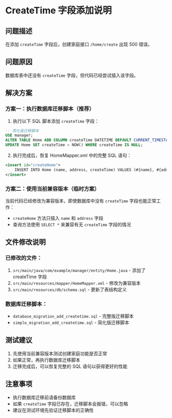 # CreateTime 字段添加说明

## 问题描述
在添加 `createTime` 字段后，创建家庭接口 `/home/create` 出现 500 错误。

## 问题原因
数据库表中还没有 `createTime` 字段，但代码已经尝试插入该字段。

## 解决方案

### 方案一：执行数据库迁移脚本（推荐）

1. 执行以下 SQL 脚本添加 `createTime` 字段：

```sql
-- 简化版迁移脚本
USE manager;
ALTER TABLE Home ADD COLUMN createTime DATETIME DEFAULT CURRENT_TIMESTAMP COMMENT '家庭创建时间';
UPDATE Home SET createTime = NOW() WHERE createTime IS NULL;
```

2. 执行完成后，恢复 HomeMapper.xml 中的完整 SQL 语句：

```xml
<insert id="createHome">
    INSERT INTO Home (name, address, createTime) VALUES (#{name}, #{address}, NOW())
</insert>
```

### 方案二：使用当前兼容版本（临时方案）

当前代码已经修改为兼容版本，即使数据库中没有 `createTime` 字段也能正常工作：

- `createHome` 方法只插入 `name` 和 `address` 字段
- 查询方法使用 `SELECT *` 来兼容有无 `createTime` 字段的情况

## 文件修改说明

### 已修改的文件：
1. `src/main/java/com/example/manager/entity/Home.java` - 添加了 createTime 字段
2. `src/main/resources/mapper/HomeMapper.xml` - 修改为兼容版本
3. `src/main/resources/db/schema.sql` - 更新了表结构定义

### 数据库迁移脚本：
- `database_migration_add_createtime.sql` - 完整版迁移脚本
- `simple_migration_add_createtime.sql` - 简化版迁移脚本

## 测试建议

1. 先使用当前兼容版本测试创建家庭功能是否正常
2. 如果正常，再执行数据库迁移脚本
3. 迁移完成后，可以恢复完整的 SQL 语句以获得更好的性能

## 注意事项

- 执行数据库迁移前请备份数据库
- 如果 `createTime` 字段已存在，迁移脚本会报错，可以忽略
- 建议在测试环境先验证迁移脚本的正确性
